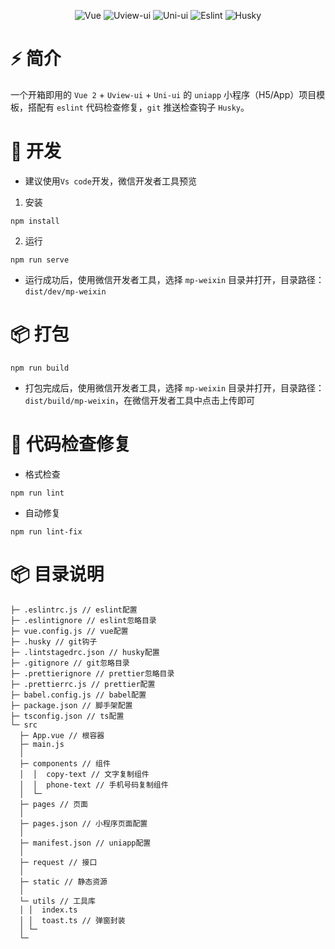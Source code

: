 <div align=center>
  
![Vue](https://img.shields.io/badge/2.6.11-Vue-brightgreen)
![Uview-ui](https://img.shields.io/badge/2.0.29-Uview--ui-orange)
![Uni-ui](https://img.shields.io/badge/1.4.13-Uni--ui-green)
![Eslint](https://img.shields.io/badge/7.32.0-Eslint-red)
![Husky](https://img.shields.io/badge/7.0.2-Husky-lightgrey)

</div>

# ⚡️ 简介

一个开箱即用的 `Vue 2` + `Uview-ui` + `Uni-ui` 的 `uniapp` 小程序（H5/App）项目模板，搭配有 `eslint` 代码检查修复，`git` 推送检查钩子 `Husky`。

# 🚀 开发

- 建议使用`Vs code`开发，微信开发者工具预览

1. 安装

```
npm install
```

2. 运行

```
npm run serve
```

- 运行成功后，使用微信开发者工具，选择 `mp-weixin` 目录并打开，目录路径：`dist/dev/mp-weixin`

# 📦️ 打包

```
npm run build
```

- 打包完成后，使用微信开发者工具，选择 `mp-weixin` 目录并打开，目录路径：`dist/build/mp-weixin`，在微信开发者工具中点击上传即可

# 🔧 代码检查修复

- 格式检查

```
npm run lint
```

- 自动修复

```
npm run lint-fix
```

# 📦️ 目录说明

```
├─ .eslintrc.js // eslint配置
├─ .eslintignore // eslint忽略目录
├─ vue.config.js // vue配置
├─ .husky // git钩子
├─ .lintstagedrc.json // husky配置
├─ .gitignore // git忽略目录
├─ .prettierignore // prettier忽略目录
├─ .prettierrc.js // prettier配置
├─ babel.config.js // babel配置
├─ package.json // 脚手架配置
├─ tsconfig.json // ts配置
└─ src
  ├─ App.vue // 根容器
  ├─ main.js
  │  
  ├─ components // 组件
  │  │  copy-text // 文字复制组件
  │  │  phone-text // 手机号码复制组件
  │  └─ 
  ├─ pages // 页面
  │ 
  ├─ pages.json // 小程序页面配置
  │ 
  ├─ manifest.json // uniapp配置
  │                                 
  ├─ request // 接口
  │          
  ├─ static // 静态资源        
  │      
  └─ utils // 工具库
  │ │  index.ts
  │ │  toast.ts // 弹窗封装
  │ └─ 
  └─ 
```
